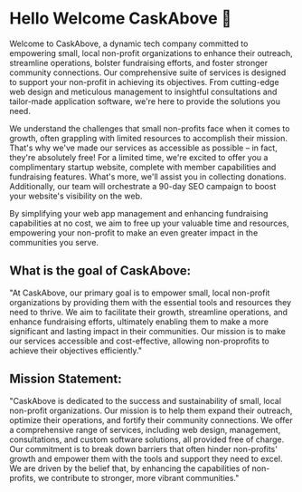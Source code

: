 # Hello Welcome CaskAbove 👋
Welcome to CaskAbove, a dynamic tech company committed to empowering small, local non-profit organizations to enhance their outreach, streamline operations, bolster fundraising efforts, and foster stronger community connections. Our comprehensive suite of services is designed to support your non-profit in achieving its objectives. From cutting-edge web design and meticulous management to insightful consultations and tailor-made application software, we're here to provide the solutions you need.

We understand the challenges that small non-profits face when it comes to growth, often grappling with limited resources to accomplish their mission. That's why we've made our services as accessible as possible – in fact, they're absolutely free! For a limited time, we're excited to offer you a complimentary startup website, complete with member capabilities and fundraising features. What's more, we'll assist you in collecting donations. Additionally, our team will orchestrate a 90-day SEO campaign to boost your website's visibility on the web.

By simplifying your web app management and enhancing fundraising capabilities at no cost, we aim to free up your valuable time and resources, empowering your non-profit to make an even greater impact in the communities you serve.

## What is the goal of CaskAbove:
"At CaskAbove, our primary goal is to empower small, local non-profit organizations by providing them with the essential tools and resources they need to thrive. We aim to facilitate their growth, streamline operations, and enhance fundraising efforts, ultimately enabling them to make a more significant and lasting impact in their communities. Our mission is to make our services accessible and cost-effective, allowing non-proprofits to achieve their objectives efficiently."

## Mission Statement:
"CaskAbove is dedicated to the success and sustainability of small, local non-profit organizations. Our mission is to help them expand their outreach, optimize their operations, and fortify their community connections. We offer a comprehensive range of services, including web design, management, consultations, and custom software solutions, all provided free of charge. Our commitment is to break down barriers that often hinder non-profits' growth and empower them with the tools and support they need to excel. We are driven by the belief that, by enhancing the capabilities of non-profits, we contribute to stronger, more vibrant communities."

